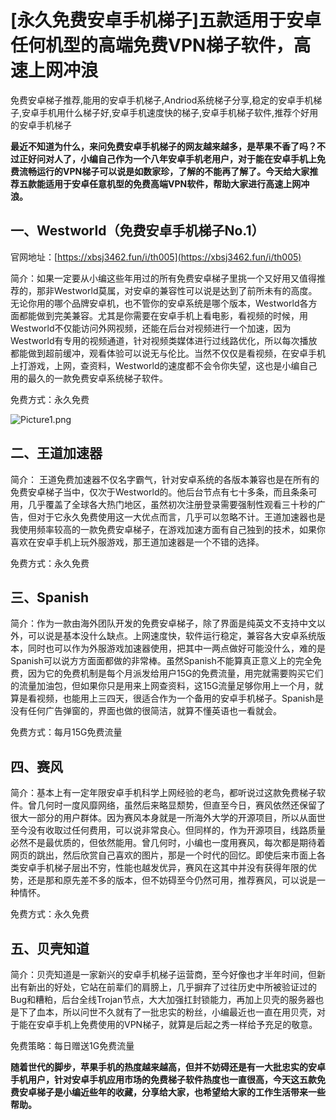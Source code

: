 # [永久免费安卓手机梯子]五款适用于安卓任何机型的高端免费VPN梯子软件，高速上网冲浪
免费安卓梯子推荐,能用的安卓手机梯子,Andriod系统梯子分享,稳定的安卓手机梯子,安卓手机用什么梯子好,安卓手机速度快的梯子,安卓手机梯子软件,推荐个好用的安卓手机梯子

**最近不知道为什么，来问免费安卓手机梯子的网友越来越多，是苹果不香了吗？不过正好问对人了，小编自己作为一个八年安卓手机老用户，对于能在安卓手机上免费流畅运行的VPN梯子可以说是如数家珍，了解的不能再了解了。今天给大家推荐五款能适用于安卓任意机型的免费高端VPN软件，帮助大家进行高速上网冲浪。**

## 一、Westworld（免费安卓手机梯子No.1）

官网地址：[https://xbsj3462.fun/i/th005](https://xbsj3462.fun/i/th005)

简介：如果一定要从小编这些年用过的所有免费安卓梯子里挑一个又好用又值得推荐的，那非Westworld莫属，对安卓的兼容性可以说是达到了前所未有的高度。无论你用的哪个品牌安卓机，也不管你的安卓系统是哪个版本，Westworld各方面都能做到完美兼容。尤其是你需要在安卓手机上看电影，看视频的时候，用Westworld不仅能访问外网视频，还能在后台对视频进行一个加速，因为Westworld有专用的视频通道，针对视频类媒体进行过线路优化，所以每次播放都能做到超前缓冲，观看体验可以说无与伦比。当然不仅仅是看视频，在安卓手机上打游戏，上网，查资料，Westworld的速度都不会令你失望，这也是小编自己用的最久的一款免费安卓系统梯子软件。

免费方式：永久免费

![Picture1.png](https://s2.loli.net/2023/09/04/UlLXx5RSvN4Zkhd.png)

## 二、王道加速器

简介：	王道免费加速器不仅名字霸气，针对安卓系统的各版本兼容也是在所有的免费安卓梯子当中，仅次于Westworld的。他后台节点有七十多条，而且条条可用，几乎覆盖了全球各大热门地区，虽然初次注册登录需要强制性观看三十秒的广告，但对于它永久免费使用这一大优点而言，几乎可以忽略不计。王道加速器也是我使用频率较高的一款免费安卓梯子，在游戏加速方面有自己独到的技术，如果你喜欢在安卓手机上玩外服游戏，那王道加速器是一个不错的选择。

免费方式：永久免费

## 三、Spanish

简介：作为一款由海外团队开发的免费安卓梯子，除了界面是纯英文不支持中文以外，可以说是基本没什么缺点。上网速度快，软件运行稳定，兼容各大安卓系统版本，同时也可以作为外服游戏加速器使用，把其中一两点做好可能没什么，难的是Spanish可以说方方面面都做的非常棒。虽然Spanish不能算真正意义上的完全免费，因为它的免费机制是每个月派发给用户15G的免费流量，用完就需要购买它们的流量加油包，但如果你只是用来上网查资料，这15G流量足够你用上一个月，就算是看视频，也能用上三四天，很适合作为一个备用的安卓手机梯子。Spanish是没有任何广告弹窗的，界面也做的很简洁，就算不懂英语也一看就会。

免费方式：每月15G免费流量

## 四、赛风

简介：基本上有一定年限安卓手机科学上网经验的老鸟，都听说过这款免费梯子软件。曾几何时一度风靡网络，虽然后来略显颓势，但直至今日，赛风依然还保留了很大一部分的用户群体。因为赛风本身就是一所海外大学的开源项目，所以从面世至今没有收取过任何费用，可以说非常良心。但同样的，作为开源项目，线路质量必然不是最优质的，但依然能用。曾几何时，小编也一度用赛风，每次都是期待着网页的跳出，然后欣赏自己喜欢的图片，那是一个时代的回忆。即使后来市面上各类安卓手机梯子层出不穷，性能也越发优异，赛风在这其中并没有获得年限的优势，还是那和原先差不多的版本，但不妨碍至今仍然可用，推荐赛风，可以说是一种情怀。

免费方式：永久免费

## 五、贝壳知道

简介：贝壳知道是一家新兴的安卓手机梯子运营商，至今好像也才半年时间，但新出有新出的好处，它站在前辈们的肩膀上，几乎摒弃了过往历史中所被验证过的Bug和糟粕，后台全线Trojan节点，大大加强扛封锁能力，再加上贝壳的服务器也是下了血本，所以问世不久就有了一批忠实的粉丝，小编最近也一直在用贝壳，对于能在安卓手机上免费使用的VPN梯子，就算是后起之秀一样给予充足的敬意。

 免费策略：每日赠送1G免费流量

**随着世代的脚步，苹果手机的热度越来越高，但并不妨碍还是有一大批忠实的安卓手机用户，针对安卓手机应用市场的免费梯子软件热度也一直很高，今天这五款免费安卓梯子是小编近些年的收藏，分享给大家，也希望给大家的工作生活带来一些帮助。**
